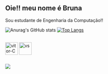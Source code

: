 ## Oie!! meu nome é Bruna 
Sou estudante de Engenharia da Computação!!

![Anurag's GitHub stats](https://github-readme-stats.vercel.app/api?username=brureads&show_icons=true&theme=omni)
[![Top Langs](https://github-readme-stats.vercel.app/api/top-langs/?username=brureads&layout=compact&custom_title=Tecnologi&theme=omni)](https://github.com/anuraghazra/github-readme-stats)





<div style="display: inline_block"><br>
<img align="center" alt="vitor-C" heinght="30" width="40"  src="https://cdn.jsdelivr.net/gh/devicons/devicon@latest/icons/c/c-original.svg" />
<img align="center" alt="vs" heinght="30" width="40" src="https://cdn.jsdelivr.net/gh/devicons/devicon@latest/icons/vscode/vscode-original.svg" />
          



</div>

##
<a href="https://www.linkedin.com/in/bruna-martins-moura-a98028365" target="_blank"><img src="https://img.shields.io/badge/-LinkedIn-%230077B5?style=for-the-badge&logo=linkedin&logocolor=white" target="_blank">
</a>
